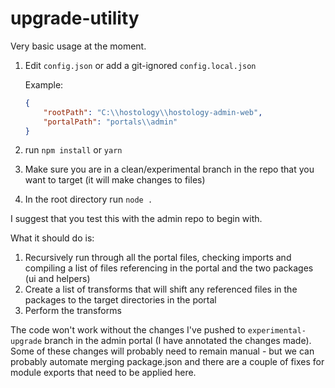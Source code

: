 # upgrade-utility

Very basic usage at the moment.

1. Edit `config.json` or add a git-ignored `config.local.json`

    Example:
    ```json
    {
        "rootPath": "C:\\hostology\\hostology-admin-web",
        "portalPath": "portals\\admin"
    }
    ```
2. run `npm install` or `yarn`
3. Make sure you are in a clean/experimental branch in the repo that you want to target (it will make changes to files)
4. In the root directory run `node .`

I suggest that you test this with the admin repo to begin with.

What it should do is:

1. Recursively run through all the portal files, checking imports and compiling a list of files referencing in the portal and the two packages (ui and helpers)
2. Create a list of transforms that will shift any referenced files in the packages to the target directories in the portal
3. Perform the transforms

The code won't work without the changes I've pushed to `experimental-upgrade` branch in the admin portal (I have annotated the changes made). Some of these changes will probably need to remain manual - but we can probably automate merging package.json and there are a couple of fixes for module exports that need to be applied here. 
